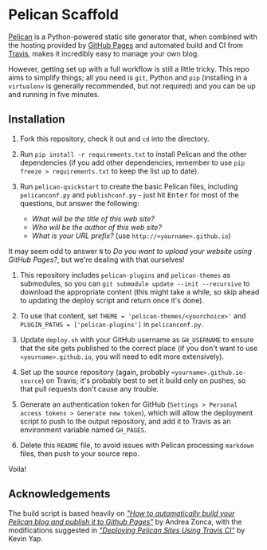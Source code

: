 Pelican Scaffold
================

[Pelican] is a Python-powered static site generator that, when combined with
the hosting provided by [GitHub Pages][ghp] and automated build and CI from
[Travis], makes it incredibly easy to manage your own blog.

However, getting set up with a full workflow is still a little tricky. This
repo aims to simplify things; all you need is `git`, Python and `pip`
(installing in a `virtualenv` is generally recommended, but not required) and
you can be up and running in five minutes.

Installation
------------

1. Fork this repository, check it out and `cd` into the directory.

1. Run `pip install -r requirements.txt` to install Pelican and the other
  dependencies (if you add other dependencies, remember to use `pip freeze >
  requirements.txt` to keep the list up to date).

1. Run `pelican-quickstart` to create the basic Pelican files, including
  `pelicanconf.py` and `publishconf.py` - just hit <kbd>Enter</kbd> for most of
  the questions, but answer the following:

   - *What will be the title of this web site?*
   - *Who will be the author of this web site?*
   - *What is your URL prefix?* (use `http://<yourname>.github.io`)

  It may seem odd to answer `N` to *Do you want to upload your website using
  GitHub Pages?*, but we're dealing with that ourselves!

1. This repository includes `pelican-plugins` and `pelican-themes` as
  submodules, so you can `git submodule update --init --recursive` to download
  the appropriate content (this might take a while, so skip ahead to updating
  the deploy script and return once it's done).

1. To use that content, set `THEME = 'pelican-themes/<yourchoice>'` and
  `PLUGIN_PATHS = ['pelican-plugins']` in `pelicanconf.py`.

1. Update `deploy.sh` with your GitHub username as `GH_USERNAME` to ensure
  that the site gets published to the correct place (if you don't want to use
  `<yourname>.github.io`, you will need to edit more extensively).

1. Set up the source repository (again, probably `<yourname>.github.io-source`)
 on Travis; it's probably best to set it build only on pushes, so that pull
 requests don't cause any trouble.

1. Generate an authentication token for GitHub (`Settings > Personal access
  tokens > Generate new token`), which will allow the deployment script to push
  to the output repository, and add it to Travis as an environment variable
  named `GH_PAGES`.

1. Delete this `README` file, to avoid issues with Pelican processing `markdown`
 files, then push to your source repo.

Voila!

Acknowledgements
----------------

The build script is based heavily on [*"How to automatically build your Pelican
blog and publish it to Github Pages"*][zonca] by Andrea Zonca, with the
modifications suggested in [*"Deploying Pelican Sites Using Travis CI"*][yap] by
Kevin Yap.



 [ghp]: https://pages.github.com/
 [pelican]: http://docs.getpelican.com/
 [travis]: https://travis-ci.org/
 [yap]: http://kevinyap.ca/2014/06/deploying-pelican-sites-using-travis-ci/
 [zonca]: http://zonca.github.io/2013/09/automatically-build-pelican-and-publish-to-github-pages.html
